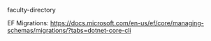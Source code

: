faculty-directory


EF Migrations:
https://docs.microsoft.com/en-us/ef/core/managing-schemas/migrations/?tabs=dotnet-core-cli
